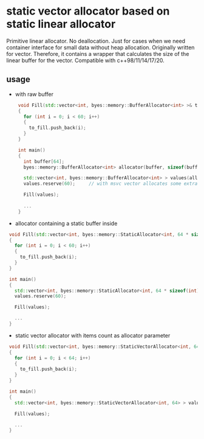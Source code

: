 # static vector allocator based on static linear allocator

Primitive linear allocator. No deallocation. Just for cases when we need container interface for small data without heap allocation. Originally written for vector. Therefore, it contains a wrapper that calculates the size of the linear buffer for the vector. Compatible with c++98/11/14/17/20.

## usage
   - with raw buffer
     ``` cpp
      void Fill(std::vector<int, byes::memory::BufferAllocator<int> >& to_fill)
      {
        for (int i = 0; i < 60; i++)
        {
          to_fill.push_back(i);
        }
      }

      int main()
      {
        int buffer[64];
        byes::memory::BufferAllocator<int> allocator(buffer, sizeof(buffer));

        std::vector<int, byes::memory::BufferAllocator<int> > values(allocator); 
        values.reserve(60);		// with msvc vector allocates some extra data, so we cannot allocate 64 items

        Fill(values);
        
        ...
      }
     ```
     
   - allocator containing a static buffer inside
   ```cpp
    void Fill(std::vector<int, byes::memory::StaticAllocator<int, 64 * sizeof(int)> >& to_fill)
    {
      for (int i = 0; i < 60; i++)
      {
        to_fill.push_back(i);
      }
    }

    int main()
    {
      std::vector<int, byes::memory::StaticAllocator<int, 64 * sizeof(int)> > values; // with msvc vector allocates some extra data, so we cannot allocate 64 items
      values.reserve(60);

      Fill(values);

      ...
    }
   ```

   - static vector allocator with items count as allocator parameter
   ```cpp
    void Fill(std::vector<int, byes::memory::StaticVectorAllocator<int, 64> >& to_fill)
    {
      for (int i = 0; i < 64; i++)
      {
        to_fill.push_back(i);
      }
    }

    int main()
    {
      std::vector<int, byes::memory::StaticVectorAllocator<int, 64> > values;

      Fill(values);

      ...
    }
   ```

